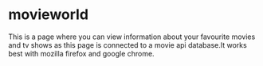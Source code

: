 # movieworld

This is a page where you can view information about your favourite movies and tv shows as this page is connected to a movie api database.It works best with mozilla firefox and google chrome.
